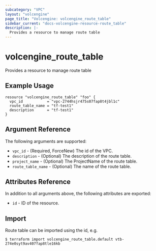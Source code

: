 ```yaml
---
subcategory: "VPC"
layout: "volcengine"
page_title: "Volcengine: volcengine_route_table"
sidebar_current: "docs-volcengine-resource-route_table"
description: |-
  Provides a resource to manage route table
---
```

# volcengine_route_table
Provides a resource to manage route table
## Example Usage
```hcl
resource "volcengine_route_table" "foo" {
  vpc_id           = "vpc-2744hsjr475s07fap8t4jbl1c"
  route_table_name = "tf-test1"
  description      = "tf-test1"
}
```
## Argument Reference
The following arguments are supported:
* `vpc_id` - (Required, ForceNew) The id of the VPC.
* `description` - (Optional) The description of the route table.
* `project_name` - (Optional) The ProjectName of the route table.
* `route_table_name` - (Optional) The name of the route table.

## Attributes Reference
In addition to all arguments above, the following attributes are exported:
* `id` - ID of the resource.



## Import
Route table can be imported using the id, e.g.
```
$ terraform import volcengine_route_table.default vtb-274e0syt9av407fap8tle16kb
```

